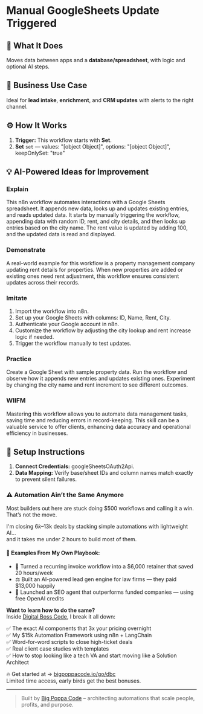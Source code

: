 # Manual GoogleSheets Update Triggered
  ## 🚀 What It Does
  Moves data between apps and a **database/spreadsheet**, with logic and optional AI steps.
  
  ## 💼 Business Use Case
  Ideal for **lead intake**, **enrichment**, and **CRM updates** with alerts to the right channel.
  
  ## ⚙️ How It Works
  1. **Trigger:** This workflow starts with **Set**.
  2. **Set** `set` — values: "[object Object]", options: "[object Object]", keepOnlySet: "true"
  
  ## 💡 AI-Powered Ideas for Improvement
  ### Explain
This n8n workflow automates interactions with a Google Sheets spreadsheet. It appends new data, looks up and updates existing entries, and reads updated data. It starts by manually triggering the workflow, appending data with random ID, rent, and city details, and then looks up entries based on the city name. The rent value is updated by adding 100, and the updated data is read and displayed.

### Demonstrate
A real-world example for this workflow is a property management company updating rent details for properties. When new properties are added or existing ones need rent adjustment, this workflow ensures consistent updates across their records.

### Imitate
1. Import the workflow into n8n.
2. Set up your Google Sheets with columns: ID, Name, Rent, City.
3. Authenticate your Google account in n8n.
4. Customize the workflow by adjusting the city lookup and rent increase logic if needed.
5. Trigger the workflow manually to test updates.

### Practice
Create a Google Sheet with sample property data. Run the workflow and observe how it appends new entries and updates existing ones. Experiment by changing the city name and rent increment to see different outcomes.

### WIIFM
Mastering this workflow allows you to automate data management tasks, saving time and reducing errors in record-keeping. This skill can be a valuable service to offer clients, enhancing data accuracy and operational efficiency in businesses.
  
  ## 🔧 Setup Instructions
  1. **Connect Credentials:** googleSheetsOAuth2Api.
2. **Data Mapping:** Verify base/sheet IDs and column names match exactly to prevent silent failures.
  
### ⚠️ Automation Ain’t the Same Anymore

Most builders out here are stuck doing $500 workflows and calling it a win.  
That’s not the move.  

I'm closing $6k–$13k deals by stacking simple automations with lightweight AI...  
and it takes me under 2 hours to build most of them.

#### 🧠 Examples From My Own Playbook:
- 🔁 Turned a recurring invoice workflow into a $6,000 retainer that saved 20 hours/week  
- ⚖️ Built an AI-powered lead gen engine for law firms — they paid $13,000 happily  
- 🚀 Launched an SEO agent that outperforms funded companies — using free OpenAI credits  

**Want to learn how to do the same?**  
Inside [Digital Boss Code](https://bigpoppacode.io/go/dbc), I break it all down:

✅ The exact AI components that 3x your pricing overnight  
✅ My $15k Automation Framework using n8n + LangChain  
✅ Word-for-word scripts to close high-ticket deals  
✅ Real client case studies with templates  
✅ How to stop looking like a tech VA and start moving like a Solution Architect  

🔥 Get started at → [bigpoppacode.io/go/dbc](https://bigpoppacode.io/go/dbc)  
Limited time access, early birds get the best bonuses.

---
> Built by [Big Poppa Code](https://bigpoppacode.io) – architecting automations that scale people, profits, and purpose.
  